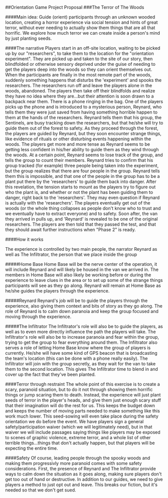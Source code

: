 ##Orientation Game Project Proposal
###The Terror of The Woods

####Main idea:
Guide (orient) participants through an unknown wooded location, creating a horror experience via social tension and hints of great terror, without ever needing to actually show them things that are all that horrific. We explore how much terror we can create inside a person's mind by just planting seeds.

####The narrative
Players start in an off-site location, waiting to be picked up by our "researchers", to take them to the location for the "orientation experiment". They are picked up and taken to the site of our story, then blindfolded or otherwise sensory deprived under the guise of needing to get the players deep into the woods so they can orient themselves out.
When the participants are finally in the most remote part of the woods, suddenly something happens that disturbs the 'experiment' and spooks the researchers. The researchers run off and leave the players alone in the woods, abandoned.
The players then take off their blindfolds and realize they have no idea where they are...but their attention is soon drawn to a backpack near them. There is a phone ringing in the bag. One of the players picks up the phone and is introduced to a mysterious person, Reynard, who tells them they were just saved from having something horrible happen to them at the hands of the researchers. Reynard tells them that his group, the Sentinels, are busy tracking down the researchers, but that he/she will try to guide them out of the forest to safety.
As they proceed through the forest, the players are guided by Reynard, but they soon encounter strange things, like evidence of rituals or other disturbing events happening within the woods. The players get more and more tense as Reynard seems to be getting less confident in his/her ability to guide them as they wind through the woods.
At a certain point, Reynard seems to lose track of the group, and tells the group to count their members. Reynard tries to confirm that his group tracked (for example) three people being taken into the experiment, but the group realizes that there are four people in the group. Reynard tells them this is impossible, and that one of the people in the group has to be a plant put there by the 'researchers' to guide them back into danger.
After this revelation, the tension starts to mount as the players try to figure out who the plant is, and whether or not the plant has been guiding them to danger, right back to the 'researchers'. They may even question if Reynard is actually with the 'researchers'.
The players eventually get out of the woods (or the whole thing collapses as people don't know who to trust and we eventually have to extract everyone) and to safety. Soon after, the van they arrived in pulls up, and 'Reynard' is revealed to be one of the original researchers. The players are then told that they passed the test, and that they should await further instructions when "Phase 2" is ready.

####How it works

The experience is controlled by two main people, the narrator Reynard as well as The Infiltrator, the person that we place inside the group

#####Home Base
Home Base will be the nerve center of the operation, it will include Reynard and will likely be housed in the van we arrived in. The members in Home Base will also likely be working before or during the experience to leave clues in the area or to set up some of the strange things participants will see as they go along. Reynard will remain at Home Base as he/she guides the players through the experience.

#####Reynard
Reynard's job will be to guide the players through the experience, also giving them context and bits of story as they go along. The role of Reynard is to calm down paranoia and keep the group focused and moving through the experience.

#####The Infiltrator
The Infiltrator's role will also be to guide the players, as well as to even more directly influence the path the players will take. The Infiltrator's role will also be to increase paranoia and fear within the group, trying to get the group to fear everything around them.
The Infiltrator also serves a role of letting Home Base know where the group of players is currently. He/she will have some kind of GPS beacon that is broadcasting the team's location (this can be done with a phone really easily).
The Infiltrator will join with the group secretly, as they wait for the van to take them to the second location. This gives The Infiltrator time to blend in and cover up the fact that they've been planted.


####Terror through restraint
The whole point of this exercise is to create a scary, paranoid situation, but to do it not through showing them horrific things or jump scaring them to death. Instead, the experience will just plant seeds of terror in the player's heads, and give them just enough scary stuff that their imagination will do the rest for us. This keeps the budget down and keeps the number of moving parts needed to make something like this work much lower.
This seed-sowing will even take place during the safety orientation we do before the event. We have players sign a general safety/participation waiver (which we will legitimately need), but in that waiver we will include passages saying things like players may be exposed to scenes of graphic violence, extreme terror, and a whole list of other terrible things...things that don't actually happen, but that players will be expecting the entire time.

####Safety
Of course, leading people through the spooky woods and making them progressivly more paranoid comes with some safety considerations.
First, the presence of Reynard and The Infiltrator provide ways to calm down the situation as it goes along, making sure players don't get too out of hand or destructive.
In addition to our guides, we need to give players a method to just opt out and leave. This breaks our fiction, but it's needed so that we don't get sued.